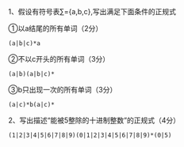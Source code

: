 1、假设有符号表∑={a,b,c},写出满足下面条件的正规式

①以a结尾的所有单词（2分）

```
(a|b|c)*a
```

②不以c开头的所有单词（3分）

```
(a|b)(a|b|c)*
```

③b只出现一次的所有单词（3分）

```
(a|c)*b(a|c)*
```

2、写出描述“能被5整除的十进制整数”的正规式（4分）

```
(1|2|3|4|5|6|7|8|9)(0|1|2|3|4|5|6|7|8|9)*(0|5)
```

